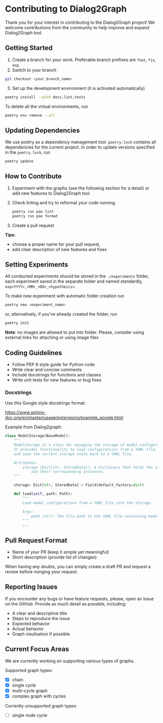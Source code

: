 # Contributing to Dialog2Graph

Thank you for your interest in contributing to the Dialog2Graph project! We welcome contributions from the community to help improve and expand Dialog2Graph tool.

## Getting Started

1. Create a branch for your work. Preferable branch prefixes are `feat`, `fix`, `exp`.
2. Switch to your branch

```bash
git checkout <your_branch_name>
```

3. Set up the development environment (it is activated automatically)

```bash
poetry install --with docs,lint,tests
```

To delete all the virtual environments, run

```bash
poetry env remove --all
```

## Updating Dependencies

We use poetry as a dependency management tool. `poetry.lock` contains all dependencies for the current project. In order to update versions specified in the `poetry.lock`, run

```bash
poetry update
```

## How to Contribute

1. Experiment with the graphs (see the following section for a detail) or add new features to Dialog2Graph tool

2. Check linting and try to reformat your code running

    ```bash
    poetry run poe lint
    poetry run poe format
    ```

3. Create a pull request

**Tips:**

- choose a proper name for your pull request,
- add clear description of new features and fixes

## Setting Experiments

All conducted experiments should be stored in the `./experiments` folder, each experiment saved in the separate folder and named standardly, `exp<YYYY>_<MM>_<DD>_<hypothesis>`.

To make new experiment with automatic folder creation run

```bash
poetry new <experiment_name>
```

or, alternatively, if you've already created the folder, run

```bash
poetry init
```

**Note**: no images are allowed to put into folder. Please, consider using external links for attaching or using image files

## Coding Guidelines

- Follow PEP 8 style guide for Python code
- Write clear and concise comments
- Include docstrings for functions and classes
- Write unit tests for new features or bug fixes

### Docstrings
Use this Google style docstrings format:

https://www.sphinx-doc.org/en/master/usage/extensions/example_google.html

Example from Dialog2graph:
```python
class ModelStorage(BaseModel):
    """
    ModelStorage is a class for managing the storage of model configurations and instances.
    It provides functionality to load configurations from a YAML file, add new models to the storage,
    and save the current storage state back to a YAML file.

    Attributes:
        storage (Dict[str, StoredData]): A dictionary that holds the stored model configurations
            and their corresponding instances.
    """

    storage: Dict[str, StoredData] = Field(default_factory=dict)

    def load(self, path: Path):
        """
        Load model configurations from a YAML file into the storage.

        Args:
            path (str): The file path to the YAML file containing model configurations.
        """
        ...
```

## Pull Request Format

- Name of your PR (keep it simple yet meaningful)
- Short description (provide list of changes)

When having any doubts, you can simply create a draft PR and request a review before merging your request.

## Reporting Issues

If you encounter any bugs or have feature requests, please, open an issue on the GitHub. Provide as much detail as possible, including:

- A clear and descriptive title
- Steps to reproduce the issue
- Expected behavior
- Actual behavior
- Graph visulisation if possible

## Current Focus Areas

We are currently working on supporting various types of graphs.

Supported graph types:

- [x] chain
- [x] single cycle
- [x] multi-cycle graph
- [x] complex graph with cycles

Currently unsupported graph types:

- [ ] single node cycle
